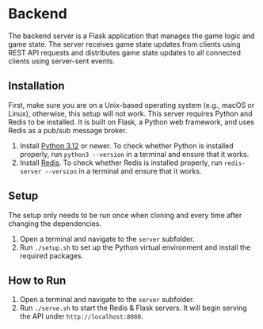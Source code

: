 # Backend

The backend server is a Flask application that manages the game logic and game state.
The server receives game state updates from clients using REST API requests
and distributes game state updates to all connected clients using server-sent events.

## Installation

First, make sure you are on a Unix-based operating system (e.g., macOS or Linux), otherwise, this setup will not work.
This server requires Python and Redis to be installed.
It is built on Flask, a Python web framework, and uses Redis as a pub/sub message broker.

1. Install [Python 3.12](https://www.python.org/downloads/) or newer.
   To check whether Python is installed properly, run `python3 --version` in a terminal and ensure that it works.
2. Install [Redis](https://redis.io/docs/latest/operate/oss_and_stack/install/install-redis/).
   To check whether Redis is installed properly, run `redis-server --version` in a terminal and ensure that it works.

## Setup

The setup only needs to be run once when cloning and every time after changing the dependencies.

1. Open a terminal and navigate to the `server` subfolder.
2. Run `./setup.sh` to set up the Python virtual environment and install the required packages.

## How to Run

1. Open a terminal and navigate to the `server` subfolder.
2. Run `./serve.sh` to start the Redis & Flask servers. It will begin serving the API under `http://localhost:8080`.
